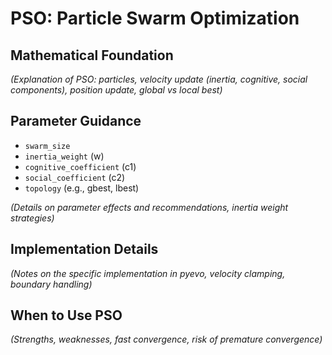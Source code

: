 # PSO: Particle Swarm Optimization

## Mathematical Foundation
*(Explanation of PSO: particles, velocity update (inertia, cognitive, social components), position update, global vs local best)*

## Parameter Guidance
- `swarm_size`
- `inertia_weight` (w)
- `cognitive_coefficient` (c1)
- `social_coefficient` (c2)
- `topology` (e.g., gbest, lbest)

*(Details on parameter effects and recommendations, inertia weight strategies)*

## Implementation Details
*(Notes on the specific implementation in pyevo, velocity clamping, boundary handling)*

## When to Use PSO
*(Strengths, weaknesses, fast convergence, risk of premature convergence)* 